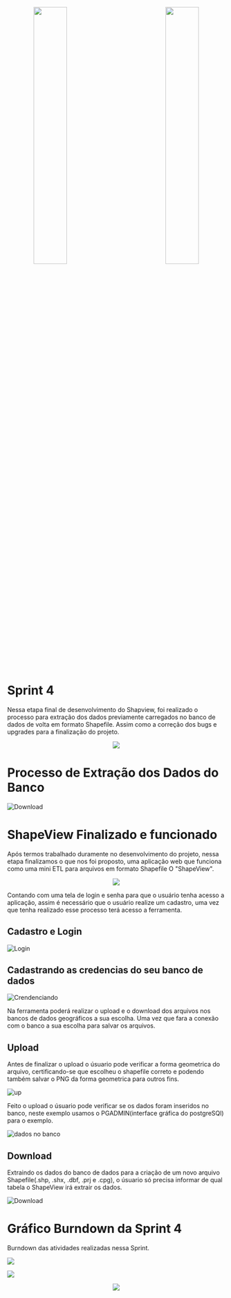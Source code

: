 <div>
  <p align="center">
            <img src="https://user-images.githubusercontent.com/56441534/92442086-adf9e000-f185-11ea-8794-b6c5def3daf3.png" width = "39%">
            <img baackgroundcolor="white" width = "20%">
            <img src="https://user-images.githubusercontent.com/58118956/96368863-d97ccc80-112c-11eb-8a52-938b4327fc50.jpg" width = "39%"></p>
</div>    

 # Sprint 4
 
 Nessa etapa final de desenvolvimento do Shapview, foi realizado o processo para extração dos dados previamente carregados no banco de dados de volta em formato Shapefile. Assim como a correção dos bugs e upgrades para a finalização do projeto.
 
<p align="center">
  <img src="https://user-images.githubusercontent.com/58118956/100550345-2db0bb80-3258-11eb-924d-0a726e45f4f8.jpg"> </p>

# Processo de Extração dos Dados do Banco

![Download](https://user-images.githubusercontent.com/56441534/100556793-847fba80-3283-11eb-8f9a-391b2cb278bf.gif)


# ShapeView Finalizado e funcionado

Após termos trabalhado duramente no desenvolvimento do projeto, nessa etapa finalizamos o que nos foi proposto, uma aplicação web que funciona como uma mini ETL para arquivos em formato Shapefile O "ShapeView".

<p align="center">
  <img src="https://user-images.githubusercontent.com/58118956/100558113-b85ede00-328b-11eb-9046-8a5fb7230792.png">

Contando com uma tela de login e senha para que o usuário tenha acesso a aplicação, assim é necessário que o usuário realize um cadastro, uma vez que tenha realizado esse processo terá acesso a ferramenta.

## Cadastro e Login

![Login](https://user-images.githubusercontent.com/56441534/100557098-919da900-3285-11eb-9d66-84e8d11c716c.gif)

## Cadastrando as credencias do seu banco de dados

![Crendenciando](https://user-images.githubusercontent.com/56441534/100557180-1a1c4980-3286-11eb-83e2-3f8cfe2ed368.gif)

Na ferramenta poderá realizar o upload e o download dos arquivos nos bancos de dados geográficos a sua escolha. Uma vez que fara a conexão com o banco a sua escolha para salvar os arquivos.

## Upload

Antes de finalizar o upload o úsuario pode verificar a forma geometrica do arquivo, certificando-se que escolheu o shapefile correto e podendo também salvar o PNG da forma geometrica para outros fins.

![up](https://user-images.githubusercontent.com/56441534/100557725-b8f67500-3289-11eb-9855-0ee9dc8f26be.gif)

Feito o upload o úsuario pode verificar se os dados foram inseridos no banco, neste exemplo usamos o PGADMIN(interface gráfica do postgreSQl) para o exemplo.

![dados no banco](https://user-images.githubusercontent.com/56441534/100557801-0bd02c80-328a-11eb-8099-08346b23b333.gif)

## Download

Extraindo os dados do banco de dados para a criação de um novo arquivo Shapefile(.shp, .shx, .dbf, .prj e .cpg), o úsuario só precisa informar de qual tabela o ShapeView irá extrair os dados.

![Download](https://user-images.githubusercontent.com/56441534/100557941-d6780e80-328a-11eb-922a-e082d246d4a8.gif)


# Gráfico Burndown da Sprint 4

Burndown das atividades realizadas nessa Sprint.

<p align="left">
  <img src="https://user-images.githubusercontent.com/58118956/100553040-02cf6300-326a-11eb-9235-e4526cbb76dc.png"> </p>

<p align="left">
  <img src="https://user-images.githubusercontent.com/58118956/100553049-0fec5200-326a-11eb-81ee-bef4b017f129.png"> </p>

<p align="center">
  <img src="https://user-images.githubusercontent.com/58118956/100551412-132e1080-325f-11eb-9043-27f9180a68c4.jpg"> </p>
